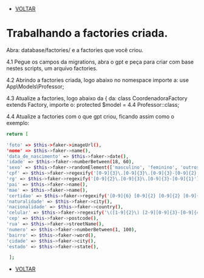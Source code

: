- [VOLTAR](documentatian.md)

# Trabalhando a factories criada.
Abra: database/factories/ e a factories que você criou.

4.1 Pegue os campos da migrations, abra o gpt e peça para criar com base nestes scripts, um arquivo factories.

4.2 Abrindo a factories criada, logo abaixo no nomespace importe a: use App\Models\Professor;

4.3 Atualize a factories, logo abaixo da { da: class CoordenadoraFactory extends Factory, importe o:  protected $model = 4.4 Professor::class;

4.4 Atualize a factories com o que gpt criou, ficando assim como o exemplo:
```sh
return [

'foto' => $this->faker->imageUrl(),
'nome' => $this->faker->name(),
'data_de_nascimento' => $this->faker->date(),
'idade' => $this->faker->numberBetween(18, 60),
'sexo' => $this->faker->randomElement(['masculino', 'feminino', 'outros']),
'cpf' => $this->faker->regexify('[0-9]{3}\.[0-9]{3}\.[0-9]{3}-[0-9]{2}'),
'rg' => $this->faker->regexify('[0-9]{2}\.[0-9]{3}\.[0-9]{3}-[0-9]{1}'),
'pai' => $this->faker->name(),
'mae' => $this->faker->name(),
'certidao' => $this->faker->regexify('[0-9]{6} [0-9]{2} [0-9]{2} [0-9]{4} [0-9]{1} [0-9]{5} [0-9]{3} [0-9]{7} [0-9]{2}'),
'naturalidade' => $this->faker->city(),
'nacionalidade' => $this->faker->country(),
'celular' => $this->faker->regexify('\([1-9]{2}\) [2-9][0-9]{3}-[0-9]{4}'),
'cep' => $this->faker->postcode(),
'rua' => $this->faker->streetName(),
'numero' => $this->faker->numberBetween(1, 100),
'bairro' => $this->faker->word(),
'cidade' => $this->faker->city(),
'estado' => $this->faker->state(),

 ];
```
- [VOLTAR](documentatian.md)